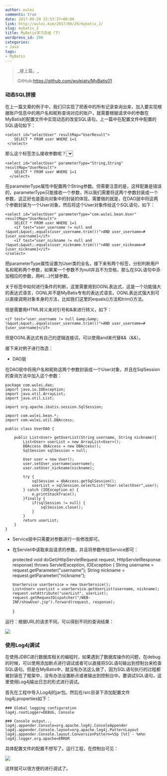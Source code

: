 ```yaml
---
author: wulei
comments: true
date: 2017-09-29 15:53:37+00:00
link: http://wulei.kim/2017/09/29/mybatis_2/
slug: mybatis_2
title: MyBatis学习总结（下）
wordpress_id: 208
categories:
- Java
tags:
- MyBatis
---
```


<blockquote>_接上篇。_

GitHub:https://github.com/wuleiaty/MyBatis01</blockquote>




### 动态SQL拼接


在上一篇文章的例子中，我们只实现了把表中的所有记录查询出来，加入要实现根据账户信息中的用户名和昵称查询对应的账户，就需要根据请求中的参数在MyBatis的配置文件中实现动态的改变SQL语句。上一篇中在配置文件中配置的SQL语句如下：

    
    <select id="selectUser" resultMap="UserResult">
        SELECT * FROM user WHERE 1=1
     </select>


那么这个标签怎么接收参数呢？<select>标签有一个paramerType属性，可以在这个属性中配置要接收的参数，我们需要接收用户名和昵称这两个参数，两个都是String类型的参数，也许可以像下面这样配置：

    
    <select id="selectUser" parameterType="String,String" resultMap="UserResult">
        SELECT * FROM user WHERE 1=1
      </select>


在parameterType属性中配置两个String参数。但需要注意的是，这样配置是错误的，parameterType只能接收一个参数，所以我们需要将这两个参数封装成一个参数，这正好也是面向对象中的封装的体现。需要做的就是，在DAO层中将这两个参数封装为一个User对象，然后将这个User对象传给这个SQL语句，如下：

    
    <select id="selectUser" parameterType="com.wulei.bean.User" resultMap="UserResult">
        SELECT * FROM user WHERE 1=1
        <if test="user_username != null and !&quot;&quot;.equals(user_username.trim())">AND user_username=#{user_username}</if>
        <if test="user_nickname != null and !&quot;&quot;.equals(user_nickname.trim())">AND user_nickname=#{user_nickname}</if>
    </select>


把parameterType属性设置为User类的全名，接下来有两个<if>标签，分别判断用户名和昵称两个参数，如果某一个参数不为null并且不为空格，那么在SQL语句中添加相应的参数，用#{...}代替参数。

关于<if>标签中如何进行条件的判断，这里需要用到OGNL表达式，这是一个功能强大的表达式语言，OGNL并不是MyBatis专有的表达式语言。OGNL表达式强大到可以直接调用对象本身的方法，比如我们这里的equals()方法和trim()方法。

但是需要用HTML转义来对引号和&来进行转义，如下：

    
    <if test="user_username != null &amp;&amp; !&quot;&quot;.equals(user_username.trim())">AND user_username=#{user_username}</if>


但是OGNL表达式有自己的逻辑连接词，可以使用and来代替&&（&amp;&amp;）。

接下来对例子进行改造：



 	
  * DAO层


在DAO层中将用户名和昵称这两个参数封装成一个User对象，并且在SqlSession的查询方法中加入这个参数：

    
    package com.wulei.dao;
    import java.io.IOException;
    import java.util.ArrayList;
    import java.util.List;
    
    import org.apache.ibatis.session.SqlSession;
    
    import com.wulei.bean.*;
    import com.wulei.util.DBAccess;
    
    public class UserDAO {
    
    	public List<User> getUserList(String username, String nickname){
    		List<User> userList = new ArrayList<User>();
    		DBAccess dbAccess = new DBAccess();
    		SqlSession sqlSession = null;
    		
    		User user = new User();
    		user.setUser_username(username);
    		user.setUser_nickname(nickname);
    		
    		try {
    			sqlSession = dbAccess.getSqlSession();
    			userList = sqlSession.selectList("User.selectUser",user);
    		} catch (IOException e) {
    			e.printStackTrace();
    		}finally {
    			if(sqlSession != null) {
    				sqlSession.close();
    			}
    		}
    		return userList;
    	}
    }
    





 	
  * Service层中只需要对参数进行一些修改即可。

 	
  * 在Servlet中读取来自请求的参数，并且将参数传给Service即可：



    
    protected void doGet(HttpServletRequest request, HttpServletResponse response) throws ServletException, IOException {
    	String username = request.getParameter("username");
    	String nickname = request.getParameter("nickname");
    		
    	UserService userService = new UserService();
    	List<User> userList = userService.getUserList(username, nickname);
    	request.setAttribute("userList", userList);
    	request.getRequestDispatcher("/WEB-INF/showUser.jsp").forward(request, response);
    }


运行：根据URL的请求不同，可以得到不同的查询结果：

![](http://wulei.kim/wp-content/uploads/2017/09/J7FCA86POQQ0X02EMB.png)


### 使用Log4j调试


在使用JDBC进行数据库相关的编程时，如果遇到了数据库操作的问题，在debug的时候，可以使用添加断点进行调试或者可以直接将SQL语句输出到控制台来检查SQL语句。但是在MyBatis中，就没有办法这么做了，因为SQL语句执行的过程都被封装在了框架中，没有办法设置断点或者输出到控制台中。要调试SQL语句，这里使用Log4j输出日志的形式进行调试。

首先在工程中导入Log4j的jar包。然后在/src目录下添加配置文件log4j.properties如下：

    
    ### Global logging configuration
    log4j.rootLogger=DEBUG, Console
    
    ### Console output...
    log4j.appender.Console=org.apache.log4j.ConsoleAppender
    log4j.appender.Console.layout=org.apache.log4j.PatternLayout
    log4j.appender.Console.layout.ConversionPattern=%5p [%t] - %m%n
    log4j.logger.org.apache=ERROR


具体配置文件的配置不想写了。运行工程，在控制台可见：

![](http://wulei.kim/wp-content/uploads/2017/09/13HFZL227USJDGVKBHV0.png)

这样就可以很方便的进行调试了。
